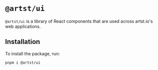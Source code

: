 # `@artst/ui`

`@artst/ui` is a library of React components that are used across artst.io's web applications.

## Installation

To install the package, run:

```bash
pnpm i @artst/ui
```
